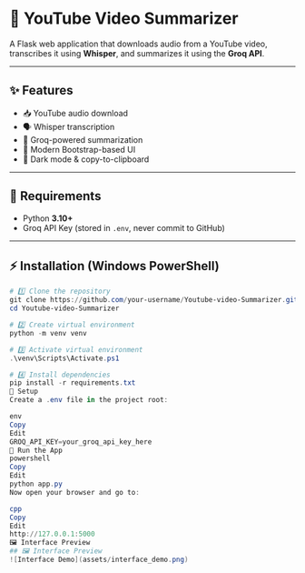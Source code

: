 # 🎥 YouTube Video Summarizer

A Flask web application that downloads audio from a YouTube video, transcribes it using **Whisper**, and summarizes it using the **Groq API**.

---

## ✨ Features
- 📥 YouTube audio download
- 🗣 Whisper transcription
- 🧠 Groq-powered summarization
- 🎨 Modern Bootstrap-based UI
- 🌙 Dark mode & copy-to-clipboard

---

## 📌 Requirements
- Python **3.10+**
- Groq API Key (stored in `.env`, never commit to GitHub)

---

## ⚡ Installation (Windows PowerShell)
```powershell
# 1️⃣ Clone the repository
git clone https://github.com/your-username/Youtube-video-Summarizer.git
cd Youtube-video-Summarizer

# 2️⃣ Create virtual environment
python -m venv venv

# 3️⃣ Activate virtual environment
.\venv\Scripts\Activate.ps1

# 4️⃣ Install dependencies
pip install -r requirements.txt
🔑 Setup
Create a .env file in the project root:

env
Copy
Edit
GROQ_API_KEY=your_groq_api_key_here
🚀 Run the App
powershell
Copy
Edit
python app.py
Now open your browser and go to:

cpp
Copy
Edit
http://127.0.0.1:5000
🖼 Interface Preview
## 🖼 Interface Preview
![Interface Demo](assets/interface_demo.png)




